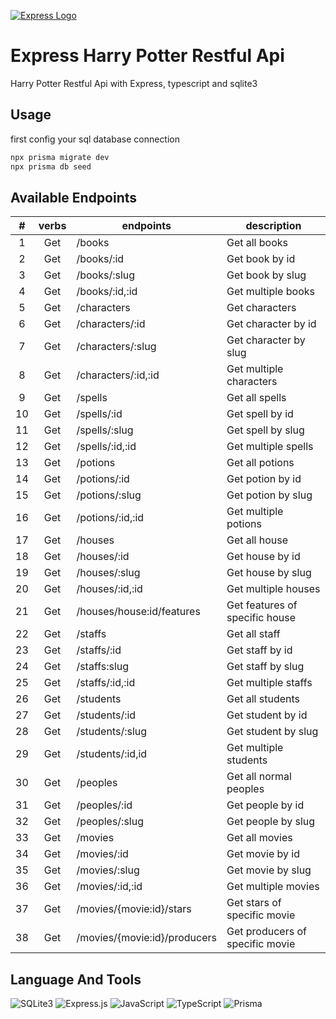 <a href="https://expressjs.com/" rel="nofollow"><img src="https://camo.githubusercontent.com/86f61f7d4367c71a580e11af0bcd4f333d1b967225a679a12998657db1307dd3/68747470733a2f2f692e636c6f756475702e636f6d2f7a6659366c4c376546612d3330303078333030302e706e67" alt="Express Logo" data-canonical-src="https://i.cloudup.com/zfY6lL7eFa-3000x3000.png" style="max-width: 100%;"></a>

# Express Harry Potter Restful Api

Harry Potter Restful Api with Express, typescript and sqlite3

## Usage

first config your sql database connection

```bash
npx prisma migrate dev
npx prisma db seed
```

## Available Endpoints

| # | verbs | endpoints | description |
| :---: | :---: | --- | --- |
|1| Get | /books | Get all books |
|2| Get | /books/:id | Get book by id |
|3| Get | /books/:slug | Get book by slug |
|4| Get | /books/:id,:id | Get multiple books |
|5| Get | /characters| Get characters |
|6| Get | /characters/:id| Get character by id|
|7| Get | /characters/:slug| Get character by slug|
|8| Get | /characters/:id,:id| Get multiple characters |
|9| Get | /spells| Get all spells|
|10| Get | /spells/:id| Get spell by id|
|11| Get | /spells/:slug| Get spell by slug|
|12| Get | /spells/:id,:id| Get multiple spells|
|13| Get | /potions | Get all potions|
|14| Get | /potions/:id | Get potion by id|
|15| Get | /potions/:slug | Get potion by slug|
|16| Get | /potions/:id,:id | Get multiple potions|
|17| Get | /houses | Get all house|
|18| Get | /houses/:id | Get house by id|
|19| Get | /houses/:slug | Get house by slug|
|20| Get | /houses/:id,:id | Get multiple houses|
|21| Get | /houses/house:id/features | Get features of specific house|
|22| Get | /staffs| Get all staff|
|23| Get | /staffs/:id| Get staff by id|
|24| Get | /staffs:slug| Get staff by slug|
|25| Get | /staffs/:id,:id| Get multiple staffs|
|26| Get | /students| Get all students|
|27| Get | /students/:id| Get student by id|
|28| Get | /students/:slug| Get student by slug|
|29| Get | /students/:id,id| Get multiple students|
|30| Get | /peoples | Get all normal peoples|
|31| Get | /peoples/:id | Get people by id|
|32| Get | /peoples/:slug | Get people by slug|
|33| Get |/movies| Get all movies |
|34| Get |/movies/:id| Get movie by id|
|35| Get |/movies/:slug| Get movie by slug|
|36| Get |/movies/:id,:id| Get multiple movies|
|37| Get |/movies/{movie:id}/stars| Get stars of specific movie|
|38| Get |/movies/{movie:id}/producers| Get producers of specific movie|


## Language And Tools

![SQLite3](https://img.shields.io/badge/-SQLite3-003B57?style=flat&logo=sqlite&logoColor=white)
![Express.js](https://img.shields.io/badge/-Express.js-000000?style=flat&logo=express&logoColor=white)
![JavaScript](https://img.shields.io/badge/-JavaScript-F7DF1E?style=flat&logo=javascript&logoColor=black)
![TypeScript](https://img.shields.io/badge/-TypeScript-3178C6?style=flat&logo=typescript&logoColor=white)
![Prisma](https://img.shields.io/badge/-Prisma-2D3748?style=flat&logo=prisma&logoColor=white)
